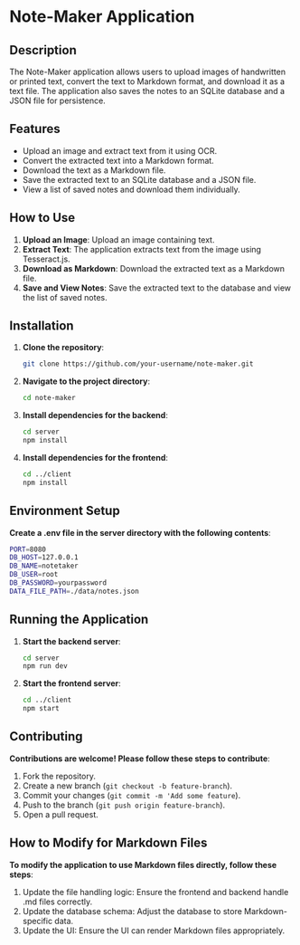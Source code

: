 # Note-Maker Application

## Description

The Note-Maker application allows users to upload images of handwritten or printed text, convert the text to Markdown format, and download it as a text file. The application also saves the notes to an SQLite database and a JSON file for persistence.

## Features

- Upload an image and extract text from it using OCR.
- Convert the extracted text into a Markdown format.
- Download the text as a Markdown file.
- Save the extracted text to an SQLite database and a JSON file.
- View a list of saved notes and download them individually.

## How to Use

1. **Upload an Image**: Upload an image containing text.
2. **Extract Text**: The application extracts text from the image using Tesseract.js.
3. **Download as Markdown**: Download the extracted text as a Markdown file.
4. **Save and View Notes**: Save the extracted text to the database and view the list of saved notes.

## Installation

1. **Clone the repository**:
   ```bash
   git clone https://github.com/your-username/note-maker.git

2. **Navigate to the project directory**:
    ```bash
    cd note-maker

3. **Install dependencies for the backend**:
    ```bash
    cd server
    npm install

4. **Install dependencies for the frontend**:
    ```bash
    cd ../client
    npm install

## Environment Setup

**Create a .env file in the server directory with the following contents**:
```bash
PORT=8080
DB_HOST=127.0.0.1
DB_NAME=notetaker
DB_USER=root
DB_PASSWORD=yourpassword
DATA_FILE_PATH=./data/notes.json 
```

## Running the Application
1. **Start the backend server**:
    ```bash
    cd server
    npm run dev

2. **Start the frontend server**:
    ```bash
    cd ../client
    npm start

## Contributing
**Contributions are welcome! Please follow these steps to contribute**:

1. Fork the repository.
2. Create a new branch (`git checkout -b feature-branch`).
3. Commit your changes (`git commit -m 'Add some feature`).
4. Push to the branch (`git push origin feature-branch`).
5. Open a pull request.

## How to Modify for Markdown Files
**To modify the application to use Markdown files directly, follow these steps**:

1. Update the file handling logic: Ensure the frontend and backend handle .md files correctly.
2. Update the database schema: Adjust the database to store Markdown-specific data.
3. Update the UI: Ensure the UI can render Markdown files appropriately.